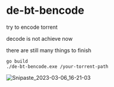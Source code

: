 # de-bt-bencode
try to encode torrent

decode is not achieve now

there are still many things to finish

```shell
go build
./de-bt-bencode.exe /your-torrent-path
```

![Snipaste_2023-03-06_16-21-03](https://user-images.githubusercontent.com/67376942/223055954-f02476b3-9233-42f4-9f69-3a494f0be206.png)
